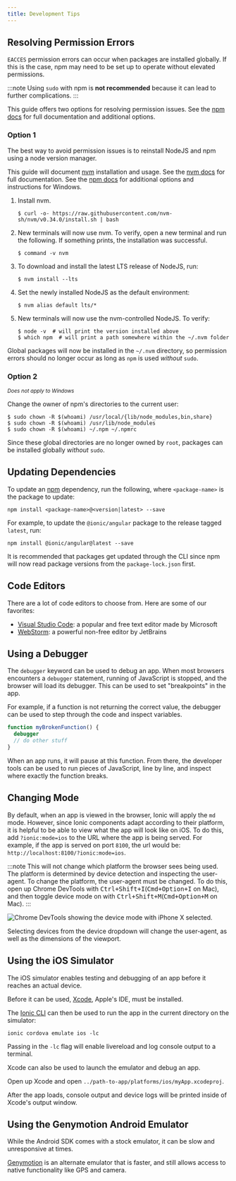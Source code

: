 ```yaml
---
title: Development Tips
---
```


<head>
  <title>App Development Tips: How to Resolve Permission Errors and Issues</title>
  <meta
    name="description"
    content="If errors occur, npm may need to be set up to operate without elevated permissions. Read our Ionic app Development Tips for more on resolving permission issues."
  />
</head>

## Resolving Permission Errors

`EACCES` permission errors can occur when packages are installed globally. If this is the case, npm may need to be set up to operate without elevated permissions.

:::note
Using `sudo` with npm is **not recommended** because it can lead to further complications.
:::

This guide offers two options for resolving permission issues. See the [npm docs](https://docs.npmjs.com/resolving-eacces-permissions-errors-when-installing-packages-globally) for full documentation and additional options.

### Option 1

The best way to avoid permission issues is to reinstall NodeJS and npm using a node version manager.

This guide will document [nvm](https://github.com/nvm-sh/nvm) installation and usage. See the [nvm docs](https://github.com/nvm-sh/nvm#installation-and-update) for full documentation. See the [npm docs](https://docs.npmjs.com/downloading-and-installing-node-js-and-npm#using-a-node-version-manager-to-install-nodejs-and-npm) for additional options and instructions for Windows.

1. Install nvm.

   ```shell
   $ curl -o- https://raw.githubusercontent.com/nvm-sh/nvm/v0.34.0/install.sh | bash
   ```

1. New terminals will now use nvm. To verify, open a new terminal and run the following. If something prints, the installation was successful.

   ```shell
   $ command -v nvm
   ```

1. To download and install the latest LTS release of NodeJS, run:

   ```shell
   $ nvm install --lts
   ```

1. Set the newly installed NodeJS as the default environment:

   ```shell
   $ nvm alias default lts/*
   ```

1. New terminals will now use the nvm-controlled NodeJS. To verify:

   ```shell
   $ node -v  # will print the version installed above
   $ which npm  # will print a path somewhere within the ~/.nvm folder
   ```

Global packages will now be installed in the `~/.nvm` directory, so permission errors should no longer occur as long as `npm` is used _without_ `sudo`.

### Option 2

<small>
  <em>Does not apply to Windows</em>
</small>

Change the owner of npm's directories to the current user:

```shell
$ sudo chown -R $(whoami) /usr/local/{lib/node_modules,bin,share}
$ sudo chown -R $(whoami) /usr/lib/node_modules
$ sudo chown -R $(whoami) ~/.npm ~/.npmrc
```

Since these global directories are no longer owned by `root`, packages can be installed globally _without_ `sudo`.

## Updating Dependencies

To update an [npm](https://www.npmjs.com/) dependency, run the following, where `<package-name>` is the package to update:

```shell
npm install <package-name>@<version|latest> --save
```

For example, to update the `@ionic/angular` package to the release tagged `latest`, run:

```shell
npm install @ionic/angular@latest --save
```

It is recommended that packages get updated through the CLI since npm will now read package versions from the `package-lock.json` first.

## Code Editors

There are a lot of code editors to choose from. Here are some of our favorites:

- [Visual Studio Code](https://code.visualstudio.com): a popular and free text editor made by Microsoft
- [WebStorm](https://www.jetbrains.com/webstorm/): a powerful non-free editor by JetBrains

## Using a Debugger

The `debugger` keyword can be used to debug an app. When most browsers encounters a `debugger` statement, running of JavaScript is stopped, and the browser will load its debugger. This can be used to set "breakpoints" in the app.

For example, if a function is not returning the correct value, the debugger can be used to step through the code and inspect variables.

```javascript
function myBrokenFunction() {
  debugger
  // do other stuff
}
```

When an app runs, it will pause at this function. From there, the developer tools can be used to run pieces of JavaScript, line by line, and inspect where exactly the function breaks.

## Changing Mode

By default, when an app is viewed in the browser, Ionic will apply the `md` mode. However, since Ionic components adapt according to their platform, it is helpful to be able to view what the app will look like on iOS. To do this, add `?ionic:mode=ios` to the URL where the app is being served. For example, if the app is served on port `8100`, the url would be: `http://localhost:8100/?ionic:mode=ios`.

:::note
This will not change which platform the browser sees being used. The platform is determined by device detection and inspecting the user-agent. To change the platform, the user-agent must be changed. To do this, open up Chrome DevTools with <kbd>Ctrl+Shift+I</kbd>(<kbd>Cmd+Option+I</kbd> on Mac), and then toggle device mode on with <kbd>Ctrl+Shift+M</kbd>(<kbd>Cmd+Option+M</kbd> on Mac).
:::

![Chrome DevTools showing the device mode with iPhone X selected.](/ionic/img/faq/tips/change-device-platform.png "Chrome DevTools Device Mode")

Selecting devices from the device dropdown will change the user-agent, as well as the dimensions of the viewport.

## Using the iOS Simulator

The iOS simulator enables testing and debugging of an app before it reaches an actual device.

Before it can be used, [Xcode](https://developer.apple.com/xcode/download/), Apple's IDE, must be installed.

The [Ionic CLI](../cli.md) can then be used to run the app in the current directory on the simulator:

```shell
ionic cordova emulate ios -lc
```

Passing in the `-lc` flag will enable livereload and log console output to a terminal.

Xcode can also be used to launch the emulator and debug an app.

Open up Xcode and open `../path-to-app/platforms/ios/myApp.xcodeproj`.

After the app loads, console output and device logs will be printed inside of Xcode's output window.

## Using the Genymotion Android Emulator

While the Android SDK comes with a stock emulator, it can be slow and unresponsive at times.

[Genymotion](https://www.genymotion.com) is an alternate emulator that is faster, and still allows access to native functionality like GPS and camera.
